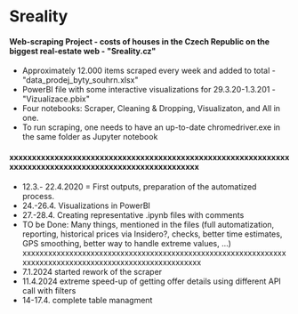 # Sreality
#### Web-scraping Project - costs of houses in the Czech Republic on the biggest real-estate web - "Sreality.cz"
* Approximately 12.000 items scraped every week and added to total - "data_prodej_byty_souhrn.xlsx"
* PowerBI file with some interactive visualizations for 29.3.20-1.3.201 - "Vizualizace.pbix"
* Four notebooks: Scraper, Cleaning & Dropping, Visualizaton, and All in one.
* To run scraping, one needs to have an up-to-date chromedriver.exe in the same folder as Jupyter notebook
#### xxxxxxxxxxxxxxxxxxxxxxxxxxxxxxxxxxxxxxxxxxxxxxxxxxxxxxxxxxxxxxxxxxxxxxxxxxxxxxxxxxxxxxxxxxxxxxxxxxxxxxxx
* 12.3.- 22.4.2020 = First outputs, preparation of the automatized process.
* 24.-26.4. Visualizations in PowerBI
* 27.-28.4. Creating representative .ipynb files with comments
* TO be Done: Many things, mentioned in the files (full automatization, reporting, historical prices via Insidero?, checks, better time estimates, GPS smoothing, better way to handle extreme values, ...)
xxxxxxxxxxxxxxxxxxxxxxxxxxxxxxxxxxxxxxxxxxxxxxxxxxxxxxxxxxxxxxxxxxxxxxxxxxxxxxxxxxxxxxxxxxxxxxxxxxxxxxxx
* 7.1.2024 started rework of the scraper
* 11.4.2024 extreme speed-up of getting offer details using different API call with filters
* 14-17.4. complete table managment
